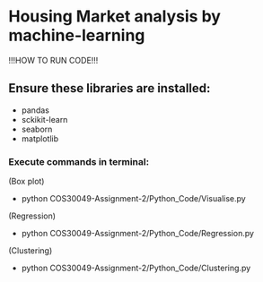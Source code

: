 # Housing Market analysis by machine-learning

!!!HOW TO RUN CODE!!!

## Ensure these libraries are installed:

- pandas
- sckikit-learn
- seaborn
- matplotlib

### Execute commands in terminal:

(Box plot)
- python COS30049-Assignment-2/Python_Code/Visualise.py

(Regression)
- python COS30049-Assignment-2/Python_Code/Regression.py

(Clustering)
- python COS30049-Assignment-2/Python_Code/Clustering.py

